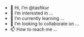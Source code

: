 - 👋 Hi, I’m @tasfikur
- 👀 I’m interested in ...
- 🌱 I’m currently learning ...
- 💞️ I’m looking to collaborate on ...
- 📫 How to reach me ...

<!---
tasfikur/tasfikur is a ✨ special ✨ repository because its `README.md` (this file) appears on your GitHub profile.
You can click the Preview link to take a look at your changes.
--->
